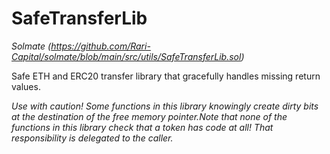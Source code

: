 # SafeTransferLib

_Solmate (https://github.com/Rari-Capital/solmate/blob/main/src/utils/SafeTransferLib.sol)_

Safe ETH and ERC20 transfer library that gracefully handles missing return values.

_Use with caution! Some functions in this library knowingly create dirty bits at the destination of the free memory pointer.Note that none of the functions in this library check that a token has code at all! That responsibility is delegated to the caller._
